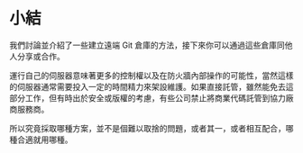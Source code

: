 # 小結

我們討論並介紹了一些建立遠端 Git 倉庫的方法，接下來你可以通過這些倉庫同他人分享或合作。

運行自己的伺服器意味著更多的控制權以及在防火牆內部操作的可能性，當然這樣的伺服器通常需要投入一定的時間精力來架設維護。如果直接託管，雖然能免去這部分工作，但有時出於安全或版權的考慮，有些公司禁止將商業代碼託管到協力廠商服務商。

所以究竟採取哪種方案，並不是個難以取捨的問題，或者其一，或者相互配合，哪種合適就用哪種。

